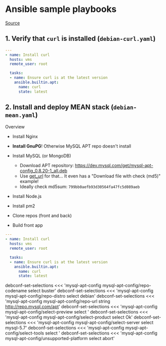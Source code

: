 # Ansible sample playbooks

[Source](https://docs.ansible.com/ansible/latest/user_guide/playbooks_intro.html)

## 1. Verify that `curl` is installed (`debian-curl.yaml`)

```yaml
---
- name: Install curl
  hosts: vms
  remote_user: root

  tasks:
  - name: Ensure curl is at the latest version
    ansible.builtin.apt:
      name: curl
      state: latest
```

## 2. Install and deploy MEAN stack (`debian-mean.yaml`)

Overview

* Install Nginx
* **Install GnuPG**! Otherwise MySQL APT repo doesn't install
* Install MySQL (or MongoDB)

    * Download APT repository: <https://dev.mysql.com/get/mysql-apt-config_0.8.20-1_all.deb>
    * Use [get_url](https://docs.ansible.com/ansible/latest/collections/ansible/builtin/get_url_module.html) for that&hellip; It even has a "Download file with check (md5)" example!
    * Ideally check md5sum: `799bb0aefb93d30564fa47fc5d089aeb`
* Install Node.js
* Install pm2
* Clone repos (front and back)
* Build front app

```yaml
---
- name: Install curl
  hosts: vms
  remote_user: root

  tasks:
  - name: Ensure curl is at the latest version
    ansible.builtin.apt:
      name: curl
      state: latest
```

debconf-set-selections <<< 'mysql-apt-config mysql-apt-config/repo-codename select buster'
debconf-set-selections <<< 'mysql-apt-config mysql-apt-config/repo-distro select debian'
debconf-set-selections <<< 'mysql-apt-config mysql-apt-config/repo-url string http://repo.mysql.com/apt'
debconf-set-selections <<< 'mysql-apt-config mysql-apt-config/select-preview select '
debconf-set-selections <<< 'mysql-apt-config mysql-apt-config/select-product select Ok'
debconf-set-selections <<< 'mysql-apt-config mysql-apt-config/select-server select mysql-5.7'
debconf-set-selections <<< 'mysql-apt-config mysql-apt-config/select-tools select '
debconf-set-selections <<< 'mysql-apt-config mysql-apt-config/unsupported-platform select abort'
